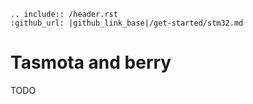 ```eval_rst
.. include:: /header.rst 
:github_url: |github_link_base|/get-started/stm32.md
```

# Tasmota and berry

TODO
